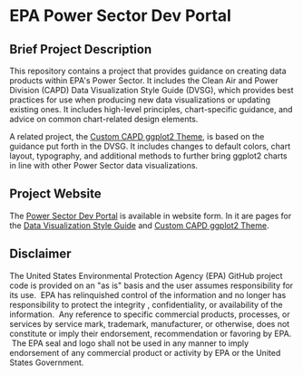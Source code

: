 # EPA Power Sector Dev Portal

## Brief Project Description

This repository contains a project that provides guidance on creating data products within EPA's Power Sector.
It includes the Clean Air and Power Division (CAPD) Data Visualization Style Guide (DVSG), which provides best practices for use when producing new data visualizations or updating existing ones. It includes high-level principles, chart-specific guidance, and advice on common chart-related design elements.

A related project, the [Custom CAPD ggplot2 Theme](https://github.com/usepa/ggcapdthemes), is based on the guidance put forth in the DVSG. It includes changes to default colors, chart layout, typography, and additional methods to further bring ggplot2 charts in line with other Power Sector data visualizations.

## Project Website

The [Power Sector Dev Portal](https://usepa.github.io/power-sector-dev-portal/) is available in website form. In it are pages for the [Data Visualization Style Guide](https://usepa.github.io/power-sector-dev-portal/#/datavis) and [Custom CAPD ggplot2 Theme](https://usepa.github.io/power-sector-dev-portal/#/ggplot).

## Disclaimer

The United States Environmental Protection Agency (EPA) GitHub project code is provided on an "as is" basis and the user assumes responsibility for its use.  EPA has relinquished control of the information and no longer has responsibility to protect the integrity , confidentiality, or availability of the information.  Any reference to specific commercial products, processes, or services by service mark, trademark, manufacturer, or otherwise, does not constitute or imply their endorsement, recommendation or favoring by EPA.  The EPA seal and logo shall not be used in any manner to imply endorsement of any commercial product or activity by EPA or the United States Government.





